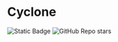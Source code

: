 # Cyclone

![Static Badge](https://img.shields.io/badge/:badgeContent)
![GitHub Repo stars](https://img.shields.io/github/stars/https%3A%2F%2Fgithub.com%2FGussySussy/https%3A%2F%2Fgithub.com%2FGussySussy%2FCyclone)
